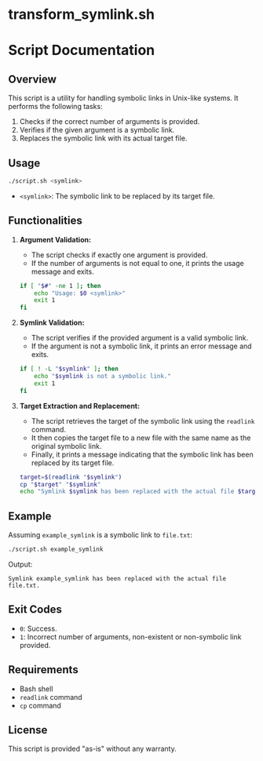 # transform_symlink.sh

# Script Documentation

## Overview

This script is a utility for handling symbolic links in Unix-like systems. It performs the following tasks:

1. Checks if the correct number of arguments is provided.
2. Verifies if the given argument is a symbolic link.
3. Replaces the symbolic link with its actual target file.

## Usage

```bash
./script.sh <symlink>
```

- `<symlink>`: The symbolic link to be replaced by its target file.

## Functionalities

1. **Argument Validation:**
   - The script checks if exactly one argument is provided.
   - If the number of arguments is not equal to one, it prints the usage message and exits.
   ```bash
   if [ "$#" -ne 1 ]; then
       echo "Usage: $0 <symlink>"
       exit 1
   fi
   ```

2. **Symlink Validation:**
   - The script verifies if the provided argument is a valid symbolic link.
   - If the argument is not a symbolic link, it prints an error message and exits.
   ```bash
   if [ ! -L "$symlink" ]; then
       echo "$symlink is not a symbolic link."
       exit 1
   fi
   ```

3. **Target Extraction and Replacement:**
   - The script retrieves the target of the symbolic link using the `readlink` command.
   - It then copies the target file to a new file with the same name as the original symbolic link.
   - Finally, it prints a message indicating that the symbolic link has been replaced by its target file.
   ```bash
   target=$(readlink "$symlink")
   cp "$target" "$symlink"
   echo "Symlink $symlink has been replaced with the actual file $target."
   ```

## Example

Assuming `example_symlink` is a symbolic link to `file.txt`:

```bash
./script.sh example_symlink
```

Output:
```
Symlink example_symlink has been replaced with the actual file file.txt.
```

## Exit Codes

- `0`: Success.
- `1`: Incorrect number of arguments, non-existent or non-symbolic link provided.

## Requirements

- Bash shell
- `readlink` command
- `cp` command

## License

This script is provided "as-is" without any warranty.